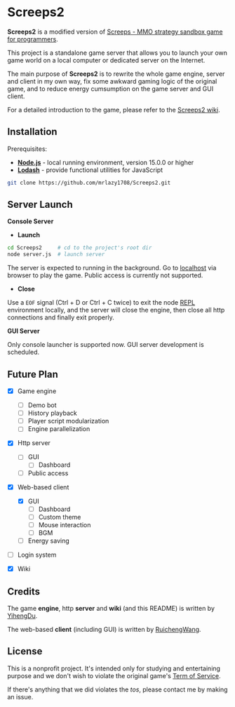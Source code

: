 # Screeps2

**Screeps2** is a modified version of [Screeps - MMO strategy sandbox game for programmers](https://screeps.com/).

This project is a standalone game server that allows you to launch your own game world on a local computer or dedicated server on the Internet.

The main purpose of **Screeps2** is to rewrite the whole game engine, server and client in my own way, fix some awkward gaming logic of the original game, and to reduce energy cumsumption on the game server and GUI client.

For a detailed introduction to the game, please refer to the [Screeps2 wiki](https://github.com/mrlazy1708/Screeps2/wiki).



## Installation

Prerequisites:

- [**Node.js**](https://nodejs.org) - local running environment, version 15.0.0 or higher
- [**Lodash**](https://lodash.com) - provide functional utilities for JavaScript

```bash
git clone https://github.com/mrlazy1708/Screeps2.git
```



## Server Launch

**Console Server**

- **Launch**

```bash
cd Screeps2   	# cd to the project's root dir
node server.js	# launch server
```

The server is expected to running in the background. Go to [localhost](http://127.0.0.1:8080/) via browser to play the game. Public access is currently not supported.

- **Close**

Use a `EOF` signal (Ctrl + D or Ctrl + C twice) to exit the node [REPL](https://nodejs.org/api/repl.html) environment locally, and the server will close the engine, then close all http connections and finally exit properly. 



**GUI Server**

Only console launcher is supported now. GUI server development is scheduled.



## Future Plan

- [x] Game engine
  - [ ] Demo bot
  - [ ] History playback
  - [ ] Player script modularization
  - [ ] Engine parallelization
- [x] Http server
  - [ ] GUI
    - [ ] Dashboard
  - [ ] Public access
- [x] Web-based client
  - [x] GUI
    - [ ] Dashboard
    - [ ] Custom theme
    - [ ] Mouse interaction
    - [ ] BGM
  - [ ] Energy saving
- [ ] Login system
- [x] Wiki



## Credits

The game **engine**, http **server** and **wiki** (and this README) is written by [YihengDu](https://github.com/mrlazy1708/).

The web-based **client** (including GUI) is written by [RuichengWang](https://github.com/wrc042).



## License

This is a nonprofit project. It's intended only for studying and entertaining purpose and we don't wish to violate the original game's [Term of Service](https://docs.screeps.com/tos.html).

If there's anything that we did violates the *tos*, please contact me by making an issue.

